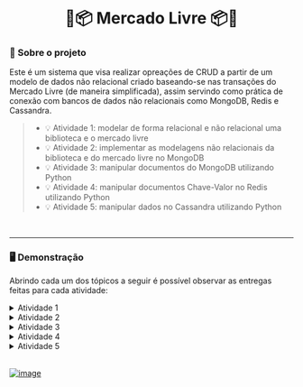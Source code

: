 <h1 align="center">
 💸📦 Mercado Livre 📦💸
</h1>

### :bookmark_tabs: Sobre o projeto
Este é um sistema que visa realizar opreações de CRUD a partir de um modelo de dados não relacional criado baseando-se nas transações do Mercado Livre (de maneira simplificada), assim servindo como prática de conexão com bancos de dados não relacionais como MongoDB, Redis e Cassandra.

> - 💡 Atividade 1: modelar de forma relacional e não relacional uma biblioteca e o mercado livre
> - 💡 Atividade 2: implementar as modelagens não relacionais da biblioteca e do mercado livre no MongoDB
> - 💡 Atividade 3: manipular documentos do MongoDB utilizando Python
> - 💡 Atividade 4: manipular documentos Chave-Valor no Redis utilizando Python
> - 💡 Atividade 5: manipular dados no Cassandra utilizando Python
<br>

---

### :desktop_computer: Demonstração  
Abrindo cada um dos tópicos a seguir é possível observar as entregas feitas para cada atividade:

<details>
 <summary>Atividade 1</summary>
 
 O resultado desta atividade pode ser conferido através [deste PDF](https://github.com/MariaGabrielaReis/BDNR-mercado-livre/files/9013373/20-03_exercicio_1.pdf)
</details>
 
<details>
 <summary>Atividade 2</summary>
 
 O resultado desta atividade pode ser conferido através [deste PDF](https://github.com/MariaGabrielaReis/BDNR-mercado-livre/files/9013344/27-03_exercicio_2.pdf)
</details>
 
<details>
 <summary>Atividade 3</summary>
 
 A seguir é possível conferir prints do resultado das manipulações no MongoDB para cada documento criado (através do site [https://www.mongodb.com/](https://www.mongodb.com/pt-br)):

| Usuário | ![](https://user-images.githubusercontent.com/69374340/175344828-8a604502-2734-47ed-b27d-a9ec83706380.png) |
|:--------|:-----------------------------------------------------------------------------------------------------------|
| Produto | ![](https://user-images.githubusercontent.com/69374340/175343751-7b39071b-17c4-414a-9ccb-f1f41af3f712.png) ![](https://user-images.githubusercontent.com/69374340/175343860-dab93fc3-9cb6-4f72-b5af-5cae6cdbcb4c.png) |
| Compra  | ![](https://user-images.githubusercontent.com/69374340/175343512-9e8d6f1b-2db6-449c-82d6-6412d6f1b190.png) |
</details>
 
<details>
 <summary>Atividade 4</b></summary>
 
 Para esta atividade 4, depois da criação de CRUD de usuários, produtos e compras, pensando na aplicabilidade do Redis e que em e-commerces eu, pessoalmente, utilizo muito da funcionalidade de lista de desejos, acabei agregando este recurso também a este projeto. Abaixo é possível ver o código que trás do MongoDB a lista de desejos de um determinado usuário (identificado pelo seu CPF) e cadastrando no Redis com o identificador `wishlist:<CPF do usuário>`.
 
```python
def addWishlistToRedis(params):
  userCpf = params.get("userCpf")
  user = userCollection.find_one({ "cpf": userCpf })
  redis.set(f'wishlist:{userCpf}', user['wishlist'])

  return json.dumps({"status": "ok"}) 
```
 
Já no trecho abaixo é possível resgatar o que foi cadastrado no Redis, também necessitando da passagem do CPF do usuário por parâmetro para realização da busca:
 
```python
def showRedisWishlist(params):
  userCpf = params.get("userCpf")  

  try:
    return json.loads(redis.get(f'wishlist:{userCpf}'))
  except:
    return json.dumps({"hasError": True, "Message": "Lista de desejos não encontrada!"})
```
 
E por fim, há também um recurso para deletar uma coleção do Redis se necessário:

```python
def deleteWishlistFromRedis(params):
  userCpf = params.get("userCpf")
  redis.delete(f'wishlist:{userCpf}')

  return json.dumps({"status": "OK"}) 
``` 
</details>

<details>
 <summary>Atividade 5</b></summary>
 
 Para esta atividade 5, depois da criação de CRUD de usuários, produtos e compras utilizando Mongo e a criação da funcionalidade de lista de desejos com o Redis, agora é possível obter esses dados do Redis e cadastrá-los no Cassandra, consumindo as seguintes funções:
 
 - Para adicionar a lista de desejos ao Cassandra precisamos que o CPF do usuário dono da wishlist seja passado por parâmetro para a função, que vai buscar os dados no Redis e depois executar uma query para cadastrar tais dados no Cassandra:
 
```python
def addWishlistToCassandra(params):
  userCpf = params.get("userCpf")
  redisWishlist = redis.get(f'wishlist:{userCpf}')

  cassandra.execute(f'INSERT INTO mercadolivre.wishlist (userCpf, products) VALUES ({userCpf}, {str(redisWishlist)})')

  return json.dumps({"status": "OK"})
```
 - Já no trecho abaixo é possível resgatar o que foi cadastrado no Cassandra, também necessitando da passagem do CPF do usuário por parâmetro para realização da busca:
 
```python
def showCassandraWishlist(params):
  userCpf = params.get("userCpf")
  response = cassandra.execute(f'SELECT * FROM mercadolivre.wishlist WHERE userCpf = {userCpf}')
  
  if (not response):
    return json.dumps({"hasError": True, "Message": "Lista de desejos não encontrada!"})

  response = response[0]
  return json.dumps({
    "userCpf": response.userCpf,
    "products": json.dumps({response.products})
  })
```
 
- E por fim, há também um recurso para deletar os dados cadastrados no Cassandra se necessário, também recorrendo ao uso do CPF do usuário:

```python
def deleteWishlistFromCassandra(params):
  userCpf = params.get("userCpf")
  cassandra.execute(f'DELETE FROM mercadolivre.wishlist WHERE userCpf = {userCpf} IF EXISTS')

  return json.dumps({"status": "OK"}) 
``` 
</details>

<br>

[![image](https://img.shields.io/badge/✨%20Maria%20Gabriela%20Reis,%202022-LinkedIn-009973?style=flat-square)](https://www.linkedin.com/in/mariagabrielareis/)
